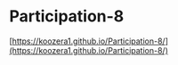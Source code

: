 # Participation-8

[https://koozera1.github.io/Participation-8/](https://koozera1.github.io/Participation-8/)
